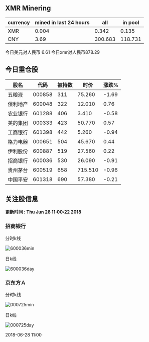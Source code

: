 ## XMR Minering

|currency|mined in last 24 hours|all|in pool|
|---|---|---|---|
|XMR|0.004|0.342|0.135|
|CNY|3.69|300.683|118.731|

今日美元对人民币 6.61	今日xmr对人民币878.29


## 今日重仓股 

|股名|代码|被持数|时价|涨跌%|
|---|---|---|---|---|
|五粮液|000858|311|75.260|-1.69|
|保利地产|600048|322|12.010|0.76|
|农业银行|601288|406|3.410|-0.58|
|美的集团|000333|423|50.770|0.57|
|工商银行|601398|442|5.260|-0.94|
|格力电器|000651|504|45.670|0.44|
|伊利股份|600887|519|27.560|0.22|
|招商银行|600036|530|26.090|-0.91|
|贵州茅台|600519|658|715.510|-0.96|
|中国平安|601318|690|57.380|-0.21|

## 关注股信息
**更新时间 : Thu Jun 28 11:00:22 2018**
### 招商银行 
分时k线

![600036min](http://image.sinajs.cn/newchart/min/n/sh600036.gif)

日k线

![600036day](http://image.sinajs.cn/newchart/daily/n/sh600036.gif)

### 京东方Ａ 
分时k线

![000725min](http://image.sinajs.cn/newchart/min/n/sz000725.gif)

日k线

![000725day](http://image.sinajs.cn/newchart/daily/n/sz000725.gif)

2018-06-28 11:00